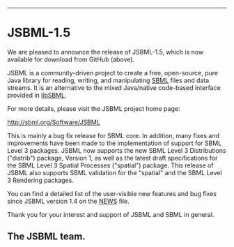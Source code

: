 -------------------------
# JSBML-1.5


We are pleased to announce the release of JSBML-1.5, which is now available for download from GitHub (above).

JSBML is a community-driven project to create a free, open-source, pure Java library for reading, writing, and manipulating
[SBML](http://sbml.org) files and data streams. It is an alternative to the mixed Java/native code-based interface provided 
in [libSBML](http://sbml.org/Software/libSBML).

For more details, please visit the JSBML project home page:

<http://sbml.org/Software/JSBML>

This is mainly a bug fix release for SBML core. In addition, many fixes and improvements have been made to the implementation of support for SBML Level 3 packages. JSBML now supports the new SBML Level 3 Distributions ("distrib") package, Version 1, as well as the latest draft specifications for the SBML Level 3 Spatial Processes ("spatial") package. This release of JSBML also supports SBML validation for the "spatial" and the SBML Level 3 Rendering packages.

You can find a detailed list of the user-visible new features and bug fixes since JSBML version 1.4 on the [NEWS](NEWS.md) file.

Thank you for your interest and support of JSBML and SBML in general.

## The JSBML team.
